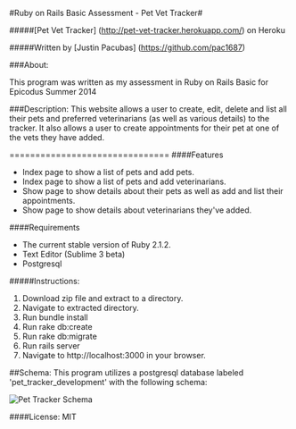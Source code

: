 #Ruby on Rails Basic Assessment - Pet Vet Tracker#

#####[Pet Vet Tracker] (http://pet-vet-tracker.herokuapp.com/) on Heroku

#####Written by [Justin Pacubas] (https://github.com/pac1687)

###About:

This program was written as my assessment in Ruby on Rails Basic for Epicodus Summer 2014

###Description:
This website allows a user to create, edit, delete and list all their pets and preferred veterinarians (as well as various details) to the tracker.  It also allows a user to create appointments for their pet at one of the vets they have added.

===============================
####Features
+ Index page to show a list of pets and add pets.
+ Index page to show a list of pets and add veterinarians.
+ Show page to show details about their pets as well as add and list their appointments.
+ Show page to show details about veterinarians they've added.

####Requirements
* The current stable version of Ruby 2.1.2.
* Text Editor (Sublime 3 beta)
* Postgresql

#####Instructions:
1. Download zip file and extract to a directory.
2. Navigate to extracted directory.
3. Run bundle install
4. Run rake db:create
5. Run rake db:migrate
6. Run rails server
7. Navigate to http://localhost:3000 in your browser.

##Schema:
This program utilizes a postgresql database labeled 'pet_tracker_development' with the following schema:

![Pet Tracker Schema](http://i.imgur.com/h6Sw5YV.png)

####License:
MIT